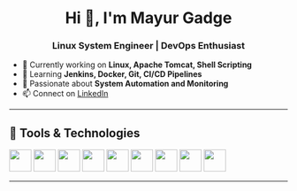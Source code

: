 <h1 align="center">Hi 👋, I'm Mayur Gadge</h1>
<h3 align="center">Linux System Engineer | DevOps Enthusiast</h3>

- 🔧 Currently working on **Linux, Apache Tomcat, Shell Scripting**
- 🌱 Learning **Jenkins, Docker, Git, CI/CD Pipelines**
- 🚀 Passionate about **System Automation and Monitoring**
- 📫 Connect on [LinkedIn](https://www.linkedin.com/in/mayurgadge)

---

## 🚀 Tools & Technologies

<p align="left">
  <img src="https://cdn.jsdelivr.net/gh/devicons/devicon/icons/linux/linux-original.svg" width="40" />
  <img src="https://cdn.jsdelivr.net/gh/devicons/devicon/icons/bash/bash-original.svg" width="40" />
  <img src="https://cdn.jsdelivr.net/gh/devicons/devicon/icons/git/git-original.svg" width="40" />
  <img src="https://cdn.jsdelivr.net/gh/devicons/devicon/icons/github/github-original.svg" width="40" />
  <img src="https://cdn.jsdelivr.net/gh/devicons/devicon/icons/docker/docker-original.svg" width="40" />
  <img src="https://cdn.jsdelivr.net/gh/devicons/devicon/icons/jenkins/jenkins-original.svg" width="40" />
  <img src="https://cdn.jsdelivr.net/gh/devicons/devicon/icons/java/java-original.svg" width="40" />
  <img src="https://cdn.jsdelivr.net/gh/devicons/devicon/icons/tomcat/tomcat-original.svg" width="40" />
  <img src="https://cdn.jsdelivr.net/gh/devicons/devicon/icons/amazonwebservices/amazonwebservices-original.svg" width="40" />
</p>


---
